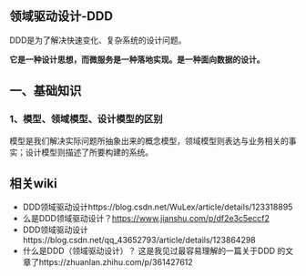 ## 领域驱动设计-DDD

DDD是为了解决快速变化、复杂系统的设计问题。

**它是一种设计思想，而微服务是一种落地实现。是一种面向数据的设计。**

##  一、基础知识

### 1、模型、领域模型、设计模型的区别

模型是我们解决实际问题所抽象出来的概念模型，领域模型则表达与业务相关的事实；设计模型则描述了所要构建的系统。

## 相关wiki

- DDD领域驱动设计https://blog.csdn.net/WuLex/article/details/123318895 
- 么是DDD领域驱动设计？https://www.jianshu.com/p/df2e3c5eccf2
- DDD领域驱动设计https://blog.csdn.net/qq_43652793/article/details/123864298 
- 什么是DDD（领域驱动设计）？ 这是我见过最容易理解的一篇关于DDD 的文章了https://zhuanlan.zhihu.com/p/361427612 